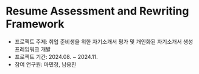 # Resume Assessment and Rewriting Framework

- 프로젝트 주제: 취업 준비생을 위한 자기소개서 평가 및 개인화된 자기소개서 생성 프레임워크 개발
- 프로젝트 기간: 2024.08. ~ 2024.11.
- 참여 연구원: 마민정, 남웅찬
